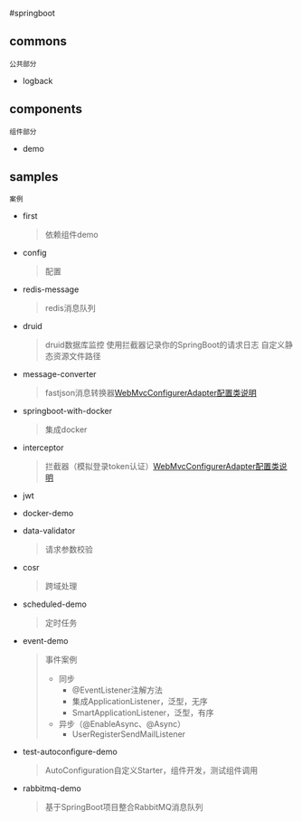 #springboot

## commons
    公共部分
 
- logback 


## components 
    组件部分
 
- demo

## samples
    案例
 
- first
  
    >依赖组件demo

- config
    
    >配置
    
- redis-message

    >redis消息队列
    
- druid

    >druid数据库监控
    >使用拦截器记录你的SpringBoot的请求日志
    >自定义静态资源文件路径
    
- message-converter

    >fastjson消息转换器[WebMvcConfigurerAdapter配置类说明](https://www.jianshu.com/p/2c2cdb80fe47)
    
- springboot-with-docker

    >集成docker
    
- interceptor

    >拦截器（模拟登录token认证）[WebMvcConfigurerAdapter配置类说明](https://www.jianshu.com/p/2c2cdb80fe47)
    
- jwt

- docker-demo

- data-validator

    >请求参数校验
    
- cosr

    >跨域处理
    
- scheduled-demo

    >定时任务
    
- event-demo

    >事件案例
    > * 同步
    >   * @EventListener注解方法
    >   * 集成ApplicationListener，泛型，无序
    >   * SmartApplicationListener，泛型，有序
    > * 异步（@EnableAsync、@Async）
    >   * UserRegisterSendMailListener
    
- test-autoconfigure-demo
    >AutoConfiguration自定义Starter，组件开发，测试组件调用
    
- rabbitmq-demo
    >基于SpringBoot项目整合RabbitMQ消息队列